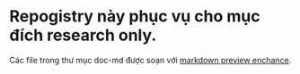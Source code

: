 # Repogistry này phục vụ cho mục đích research only.
Các file trong thư mục doc-md được soạn với [markdown preview enchance](https://github.com/shd101wyy/markdown-preview-enhanced).